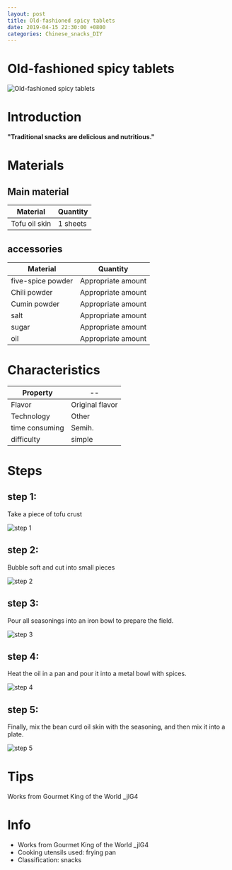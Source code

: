 ```yaml
---
layout: post
title: Old-fashioned spicy tablets
date: 2019-04-15 22:30:00 +0800
categories: Chinese_snacks_DIY
---
```


# Old-fashioned spicy tablets

![Old-fashioned spicy tablets]({{site.baseurl}}/img/446167/446167.jpg)

# Introduction

**"Traditional snacks are delicious and nutritious."**

# Materials


## Main material

Material|Quantity
--|--
Tofu oil skin|1 sheets

## accessories

Material|Quantity
--|--
five-spice powder|Appropriate amount
Chili powder|Appropriate amount
Cumin powder|Appropriate amount
salt|Appropriate amount
sugar|Appropriate amount
oil|Appropriate amount

# Characteristics

Property|--
--|--
Flavor|Original flavor
Technology|Other
time consuming|Semih.
difficulty|simple

# Steps

## step 1:

Take a piece of tofu crust

![step 1]({{site.baseurl}}/img/446167/1.jpg)

## step 2:

Bubble soft and cut into small pieces

![step 2]({{site.baseurl}}/img/446167/2.jpg)

## step 3:

Pour all seasonings into an iron bowl to prepare the field.

![step 3]({{site.baseurl}}/img/446167/3.jpg)

## step 4:

Heat the oil in a pan and pour it into a metal bowl with spices.

![step 4]({{site.baseurl}}/img/446167/4.jpg)

## step 5:

Finally, mix the bean curd oil skin with the seasoning, and then mix it into a plate.

![step 5]({{site.baseurl}}/img/446167/5.jpg)

# Tips

Works from Gourmet King of the World _jlG4

# Info

- Works from Gourmet King of the World _jlG4
- Cooking utensils used: frying pan
- Classification: snacks